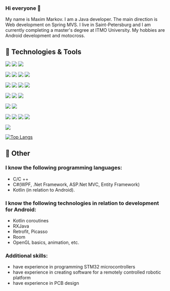### Hi everyone 👋

My name is Maxim Markov. I am a Java developer. The main direction is Web development on Spring MVS. I live in Saint-Petersburg and I am currently completing a master's degree at ITMO University. My hobbies are Android development and motocross.



## 🔧 Technologies & Tools
![](https://img.shields.io/badge/Language-Java-informational?style=plastic&logo=java&logoColor=red&color=brightgreen)
![](https://img.shields.io/badge/Language-Kotlin-informational?style=plastic&logo=kotlin&logoColor=7F52FF&color=brightgreen)
![](https://img.shields.io/badge/Language-C%20Sharp-informational?style=plastic&logo=CSharp&logoColor=239120&color=brightgreen)

![](https://img.shields.io/badge/Spring-Spring%20Framework-black?style=flat&logo=spring&logoColor=6DB33F&color=blueviolet)
![](https://img.shields.io/badge/Spring-Spring%20Boot-black?style=flat&logo=spring-boot&logoColor=6DB33F&color=blueviolet)
![](https://img.shields.io/badge/Spring-Spring%20Security-black?style=flat&logo=Spring-Security&logoColor=6DB33F&color=blueviolet) 
![](https://img.shields.io/badge/Tools-Thymeleaf-informational?style=flat&logo=Thymeleaf&logoColor=005F0F&color=2bbc8a)

![](https://img.shields.io/badge/DB-MySQL-CC2927?style=flat&logo=mysql&logoColor=white1&color=4479A1)
![](https://img.shields.io/badge/DB-PostgreSQL-CC2927?style=flat&logo=postgresql&logoColor=white&color=4169E1)
![](https://img.shields.io/badge/DB-SQLite-CC2927?style=flat&logo=SQLite&logoColor=white&color=003B57)
![](https://img.shields.io/badge/Tools-Hibernate-informational?style=flat&logo=hibernate&logoColor=white&color=59666C)

![](https://img.shields.io/badge/Editor-IntelliJ_IDEA-informational?style=flat&logo=intellij-idea&logoColor=black&color=black)
![](https://img.shields.io/badge/Editor-Android%20Studio-informational?style=flat&logo=AndroidStudio&logoColor=3DDC84&color=black)
![](https://img.shields.io/badge/Editor-Visual%20Studio-informational?style=flat&logo=VisualStudio&logoColor=5C2D91&color=black)

![](https://img.shields.io/badge/Tools-Maven-informational?style=flat&logo=ApacheMaven&logoColor=C71A36&color=2bbc8a)
![](https://img.shields.io/badge/Tools-Gradle-informational?style=flat&logo=Gradle&logoColor=02303A&color=02303A)

![](https://img.shields.io/badge/Front-HTML-informational?style=flat&logo=html5&logoColor=E34F26&color=2bbc8a)
![](https://img.shields.io/badge/Front-CSS-informational?style=flat&logo=css3&logoColor=1572B6&color=2bbc8a)
![](https://img.shields.io/badge/Front-BootStrap-informational?style=flat&logo=bootstrap&logoColor=7952B3&color=2bbc8a)
![](https://img.shields.io/badge/Front-JavaScript-informational?style=flat&logo=javascript&logoColor=F7DF1E&color=2bbc8a)

![](https://img.shields.io/badge/Microcontrollers-STM32-informational?style=flat&logo=STMicroelectronics&logoColor=03234B&color=2bbc8a)

[![Top Langs](https://github-readme-stats.vercel.app/api/top-langs/?username=anuraghazra&layout=compact)](https://github.com/anuraghazra/github-readme-stats)

## :bookmark: Other
     
### I know the following programming languages:
- С/С ++
- С#(WPF, .Net Framework, ASP.Net MVC, Entity Framework)
- Kotlin (in relation to Android).
### I know the following technologies in relation to development for Android:
- Kotlin coroutines
- RXJava
- Retrofit, Picasso
- Room
- OpenGL basics, animation, etc.
### Additional skills:
- have experience in programming STM32 microcontrollers
- have experience in creating software for a remotely controlled robotic platform
- have experience in PCB design
